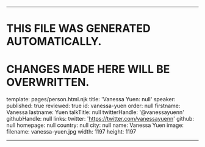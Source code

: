 ----

# THIS FILE WAS GENERATED AUTOMATICALLY.
# CHANGES MADE HERE WILL BE OVERWRITTEN.

template: pages/person.html.njk
title: 'Vanessa Yuen: null'
speaker:
  published: true
  reviewed: true
  id: vanessa-yuen
  order: null
  firstname: Vanessa
  lastname: Yuen
  talkTitle: null
  twitterHandle: '@vanessayuenn'
  githubHandle: null
  links:
    twitter: 'https://twitter.com/vanessayuenn'
    github: null
    homepage: null
  country: null
  city: null
  name: Vanessa Yuen
  image:
    filename: vanessa-yuen.jpg
    width: 1197
    height: 1197

----

 